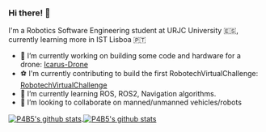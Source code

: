 ### Hi there! 👋

I'm a Robotics Software Engineering student at URJC University 🇪🇸, currently learning more in IST Lisboa 🇵🇹

- 🔭 I’m currently working on building some code and hardware for a drone: [Icarus-Drone](https://github.com/RoboTech-URJC/Icarus-Project)
- :soccer: I'm currently contributing to build the first RobotechVirtualChallenge: [RobotechVirtualChallenge](https://github.com/RoboTech-URJC/RobotechVirtualChallenge)
- 🌱 I’m currently learning ROS, ROS2, Navigation algorithms.
- 👯 I’m looking to collaborate on manned/unmanned vehicles/robots


<a href="https://github.com/anuraghazra/github-readme-stats">
  <img align="center" src="https://github-readme-stats.vercel.app/api?username=P4B5&theme=calm&show_icons=true" alt="P4B5's github stats"/>
</a>


<a href="https://github.com/anuraghazra/github-readme-stats">
  <img align="center" src="https://github-readme-stats.vercel.app/api/top-langs/?username=P4B5&layout=compact&theme=calm" alt="P4B5's github stats" />
</a>


<!--
**P4B5/P4B5** is a ✨ _special_ ✨ repository because its `README.md` (this file) appears on your GitHub profile.

Here are some ideas to get you started:


- 🌱 I’m currently learning ...
- 👯 I’m looking to collaborate on ...
- 🤔 I’m looking for help with ...
- 💬 Ask me about ...
- 📫 How to reach me: ...
- 😄 Pronouns: ...
- ⚡ Fun fact: ...
- 🔭 I’m currently working on building a drone
-->
